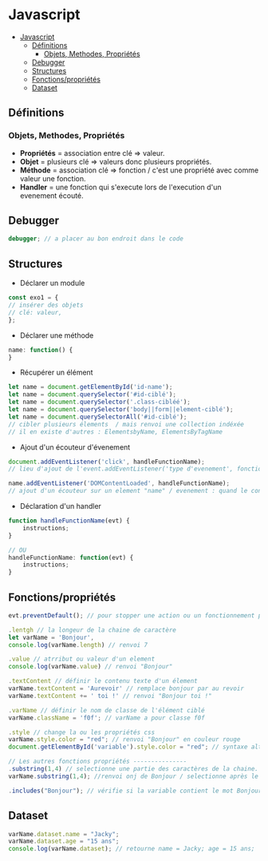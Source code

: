 # Javascript

- [Javascript](#javascript)
  - [Définitions](#définitions)
    - [Objets, Methodes, Propriétés](#objets-methodes-propriétés)
  - [Debugger](#debugger)
  - [Structures](#structures)
  - [Fonctions/propriétés](#fonctionspropriétés)
  - [Dataset](#dataset)

## Définitions
### Objets, Methodes, Propriétés
- **Propriétés** = association entre clé => valeur.
- **Objet** = plusieurs clé => valeurs donc plusieurs propriétés.
- **Méthode** = association clé => fonction / c'est une propriété avec comme valeur une fonction.
- **Handler** = une fonction qui s'execute lors de l'execution d'un evenement écouté.

## Debugger
```javascript
debugger; // a placer au bon endroit dans le code
```


## Structures
- Déclarer un module
```js
const exo1 = {
// insérer des objets 
// clé: valeur,
};
```

- Déclarer une méthode
```js
name: function() {
}  
```

- Récupérer un élément
```js
let name = document.getElementById('id-name');
let name = document.querySelector('#id-ciblé');
let name = document.querySelector('.class-cibléé');
let name = document.querySelector('body||form||element-ciblé');
let name = document.querySelectorAll('#id-ciblé');
// cibler plusieurs élements  / mais renvoi une collection indéxée
// il en existe d'autres : ElementsbyName, ElementsByTagName
```

- Ajout d'un écouteur d'évenement
```js
document.addEventListener('click', handleFunctionName);
// lieu d'ajout de l'event.addEventListener('type d'evenement', fonction à appeler)

name.addEventListener('DOMContentLoaded', handleFunctionName);
// ajout d'un écouteur sur un element "name" / evenement : quand le contenu de la page est chargé
```

- Déclaration d'un handler
```js
function handleFunctionName(evt) {
    instructions;
}

// OU
handleFunctionName: function(evt) {
    instructions;
}
```

## Fonctions/propriétés
```js
evt.preventDefault(); // pour stopper une action ou un fonctionnement par défaut / parentheses restent vides

.lentgh // la longeur de la chaine de caractère
let varName = 'Bonjour',
console.log(varName.length) // renvoi 7

.value // atrribut ou valeur d'un element 
console.log(varName.value) // renvoi "Bonjour"

.textContent // définir le contenu texte d'un élement
varName.textContent = 'Aurevoir' // remplace bonjour par au revoir
varName.textContent += ' toi !' // renvoi "Bonjour toi !"

.varName // définir le nom de classe de l'élément ciblé
varName.className = 'f0f'; // varName a pour classe f0f

.style // change la ou les propriétés css
varName.style.color = "red"; // renvoi "Bonjour" en couleur rouge
document.getElementById('variable').style.color = "red"; // syntaxe alt

// Les autres fonctions propriétés ---------------
.substring(1,4) // selectionne une partie des caractères de la chaine.
varName.substring(1,4); //renvoi onj de Bonjour / selectionne après le 1er et avant le 4ème

.includes("Bonjour"); // vérifie si la variable contient le mot Bonjour et renvoi true or false
```

## Dataset 
```javascript
varName.dataset.name = "Jacky";
varName.dataset.age = "15 ans";
console.log(varName.dataset); // retourne name = Jacky; age = 15 ans;
```



